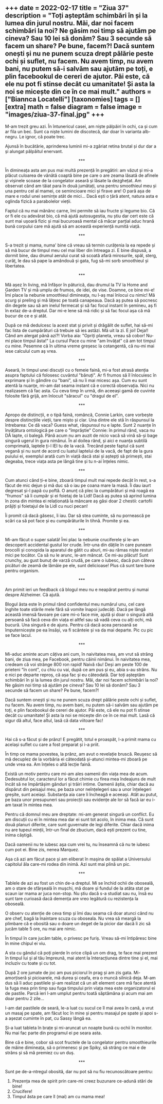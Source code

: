 
+++
date = 2022-02-17
title = "Ziua 37"
description = "Toți așteptăm schimbări în și la lumea din jurul nostru. Măi, dar noi facem schimbări la noi? Ne găsim noi timp să ajutăm pe cineva? Sau 10 lei să donăm? Sau 3 secunde să facem un share? Pe bune, facem?! Dacă suntem onești și nu ne punem scuza drept pălărie peste ochi și suflet, nu facem. Nu avem timp, nu avem bani, nu putem să-i salvăm sau ajutăm pe toți, e plin facebookul de cereri de ajutor. Păi este, că ele nu pot fi stinse decât cu umanitate! Și asta la noi se micește din ce în ce mai mult."
authors = ["Biannca Locatelli"]
[taxonomies]
tags = []
[extra]
math = false
diagram = false
image = "images/ziua-37-final.jpg"
+++
---

M-am trezit greu azi. În întunericul casei, am niște pâlpâiri în ochi, ca și cum ar fila un bec. Sunt ca niște lumini de discotecă, dar doar în varianta alb-negru. Le ignor, că poate trec.

Ajunsă în bucătărie, aprinderea luminii mi-a zgâriat retina brutal și dur dar a și alungat pâlpâitul enervant.

<p style="text-align: center;">***</p>

În dimineața asta am pus mai multă prezență în pregătiri: am văzut și mi-a plăcut culoarea de vânătă coaptă bine pe care o are zeama lăsată de afinele și vișinele scoase de la congelator aseară și lăsate la dezghețat. Am observat când am tăiat para în două jumătați, una pentru smoothieul meu și una pentru cel al mamei, ce semincioare mici și firave are! O pară așa de mare e rodul unei semințe atât de mici… Dacă ești o țâră atent, natura asta e oglinda fizică a parabolelor vieții.

Faptul că nu mai mănânc carne, îmi permite să iau fructe și legume bio. Că or fi ele cu adevărat bio, că mă ajută autosugestia, nu știu dar cert este că sunt mai ușoară fizic și mai bucuroasă mental că măcar parțial aduc hrană bună corpului care mă ajută să am această experiență numită viață.

<p style="text-align: center;">***</p>

S-a trezit și mama, numa' bine că vreau să termin curățenia la ea repede și să mă bucur de timpul meu cel mai liber din întreaga zi. E bine dispusă, a dormit bine, dau drumul aerului curat să scoată afară mirosurile, spăl, sterg, curăț, le dau să pape la amândouă și gata, fug să-mi sorb smoothieul și libertatea.

<p style="text-align: center;">***</p>

Mă așez în living, mă înfășor în păturică, dau drumul la TV la Home and Garden TV și mă umplu de frumos, de idei, de vise. Doamne, ce bine mi-e! Îmi place la nebunie smoothieul dimineața, nu l-aș mai înlocui cu nimic! Mă scurg și preling și mă lățesc pe toată canapeaua. Dacă aș putea să pocnesc din degete sau să am inelul fermecat și să fac focul instant în șemineu, aș fi în extaz de-a dreptul. Dar mi-e lene să mă ridic și să fac focul așa că mă bucur de ce e și atât.

După ce mă dedulcesc la acest stat și privit și drăgălit de suflet, hai să-mi fac lista de cumpărături că trebuie să ies astăzi. Mă uit la zi. E joi! Deja!! Când am alergat până azi?! Vorba aia: "Opriți planeta, vreau să cobor! Nu-mi place timpul ăsta!" La cursul Pace cu mine "am învățat" că am tot timpul cu mine. Pesemne că în ultima vreme greșesc la cotangentă, că nu-mi mai iese calculul cum aș vrea.

<p style="text-align: center;">***</p>

Aseară, în timpul unei discuții cu o femeie faină, mi-a fost atrasă atenția asupra faptului că folosesc cuvântul "bănuți". Ar fi frumos să îl înlocuiesc în exprimare și în gândire cu "bani", să nu îi mai micesc așa. Cum eu sunt atentă la nuanțe, mi-am dat seama instant că e corectă observația. Nici nu realizasem că fac asta. Cu ceva timp în urmă, din aceeași gamă de cuvinte folosite fără grijă, am înlocuit "săracul" cu "dragul de el".

<p style="text-align: center;">***</p>

Apropo de distincții, e o tipă faină, româncă, Connie Larkin, care vorbește despre distincțiile vieții, tare mișto și clar. Una dintre ele stă în răspunsul la întrebarea: Ce dă vaca? Guess what, răspunsul nu e lapte. Sunt 2 nuanțe în învățătura ontologică pe care o "împrăștie" Connie: în primul rând, vaca nu DĂ lapte, ci balegă. Până acum nu am auzit de nicio vacă să vină să-și bage singură ugerul în gura nimănui. În al doilea rând, și aici e nuanța subtilă comprimată, laptele ți-l IEI tu de la vacă. Trecând peste faptul că sunt vegană și nu sunt de acord cu luatul laptelui de la vacă, de fapt de la gura puiului ei, exemplul arată cum în viață dacă stai și aștepți să primești, stai degeaba, trece viața asta pe lângă tine și tu n-ai înțeles nimic.

<p style="text-align: center;">***</p>

Cum atunci când ți-e bine, zboară timpul mult mai repede decât în rest, s-a făcut de mic dejun și mă duc să o iau pe coana mare la masă. Îi dau iaurt degresat și-l papă cu poftă. O anunț că plec la cumpărături și mă roagă ea "frumos" să îi cumpăr și ei foietaj de la Lidl! Dacă aș putea să aprind lumina în zona din mintea ei relaționată la mâncare aș găsi doar 2 chestii: cartofii prăjiți și foietajul de la Lidl cu nuci pecan!

Îi promit că dacă găsesc, îi iau. Dar să stea cuminte, să nu pornească pe scări ca să pot face și eu cumpărăturile în tihnă. Promite și ea.

<p style="text-align: center;">***</p>

Mi-am făcut o super salată! Îmi plac la nebunie cruciferele și le-am descoperit accidental gustul lor crude. Într-una din dățile în care puneam brocolli și conopida la aparatul de gătit cu aburi, mi-au rămas niște resturi mici pe tocător. Ca să nu le arunc, le-am mâncat. Ce mi-au plăcut! Sunt crunchy, au gust bunuț de varză crudă, pe care o iubesc, dacă pun câteva picături de zeamă de lămâie pe ele, sunt delicioase! Plus că sunt tare bune pentru organism.

<p style="text-align: center;">***</p>

Am primit ieri un feedback că blogul meu nu e neapărat pentru și numai despre Alzheimer. Că ajută.

Blogul ăsta este în primul rând confidentul meu numărul unu, cel care înghite toate stările mele fără să vomite înapoi judecăți. Dacă pe lângă această imensă favoare pe care mi-o face mie, ajută și doar o singură altă persoană să facă ceva din viața ei altfel sau să vadă ceva cu alți ochi, mă bucură. Una singură e de ajuns. Pentru că dacă acea persoană se împuternicește pe ea însăși, va fi scânteie și va da mai departe. Pic cu pic se face lacul.

<p style="text-align: center;">***</p>

Mi-aduc aminte acum câțiva ani cum, în naivitatea mea, am vrut să strâng bani, de ziua mea, pe Facebook, pentru câinii nimănui. În naivitatea mea, credeam că voi strânge 800 ron rapid! Naivă rău! Deși am peste 100 de prieteni "în cont", cu chiu cu vai, după ce am pus și eu, abia s-au strâns. Nu e nici pe departe reproș, că așa fac și eu câteodată. Dar toți așteptăm schimbări în și la lumea din jurul nostru. Măi, dar noi facem schimbări la noi? Ne găsim noi timp să ajutăm pe cineva? Sau 10 lei să donăm? Sau 3 secunde să facem un share? Pe bune, facem?!

Dacă suntem onești și nu ne punem scuza drept pălărie peste ochi și suflet, nu facem. Nu avem timp, nu avem bani, nu putem să-i salvăm sau ajutăm pe toți, e plin facebookul de cereri de ajutor. Păi este, că ele nu pot fi stinse decât cu umanitate! Și asta la noi se micește din ce în ce mai mult. Lasă că sigur dă altul, face altul, lasă că data viitoare fac!

<p style="text-align: center;">***</p>

Hai că s-a făcut și de prânz! E pregătit, totul e proaspăt, l-a primit mama cu același suflet cu care a fost preparat și i-a priit.

În timp ce mama povestea, la prânz, am avut o revelație bruscă. Reușesc să mă decuplez de la vorbăria ei câteodată și-atunci mintea-mi zboară pe unde vrea ea. Am înțeles o altă lecție faină.

Există un motiv pentru care mi-am ales oamenii din viața mea de acum. Dedesubtul lor, caracterul lor a făcut chimie cu firea mea îndeajuns de mult încât să ne împărtășim gânduri și trăiri intime. Oamenii ăștia, chiar dacă au dispărut din peisajul meu, pe baza unor neînțelegeri sau a unor înțelegeri greșite, sunt aceiași. Substanța aia care îi încheagă e aceeași. Atât au putut, pe baza unor presupuneri sau proiecții sau evidențe ale lor să facă iar eu i-am taxat în mintea mea.

Pentru că domnul meu are dreptate: mi-am generat singură un conflict. Eu am discuții cu ei în mintea mea dar ei sunt tot acolo, în inima mea. Că sunt două planuri diferite, care sunt guvernate de legi diferite. Chiar dacă inima nu are tupeul minții, într-un final de zbucium, dacă ești prezent cu tine, inima câștigă.

Dacă oamenii nu te iubesc așa cum vrei tu, nu înseamnă că nu te iubesc cum pot ei. Bine zis, nenea Marquez.

Așa că azi am făcut pace și am eliberat în mașina de spălat a Universului capitolul ăla care-mi rodea din inimă. Azi sunt mai plină un pic.

<p style="text-align: center;">***</p>

Tablele de azi au fost un chin de-a dreptul. Mi se închid ochii de oboseală, am o stare de sfârșeală în mușchi, mă doare și fundul de la atâta stat pe scaun iar mama ar juca non-stop. Nu știu dacă s-a studiat sau nu, însă eu sunt tare curioasă dacă demența are vreo legătură cu rezistența la oboseală.

O observ cu atenție de ceva timp și îmi dau seama că doar atunci când nu are chef, bagă la înaintare scuza cu oboseala. Nu vrea să meargă la plimbare că e obosită sau o doare un deget de la picior dar dacă îi zic să jucăm table 5 ore, nu mai are nimic.

În timpul în care jucăm table, o privesc pe furiș. Vreau să-mi întipăresc bine în mine chipul ei viu.

A sta cu gândul că poți pierde în orice clipă un om drag, te face mai prezent în timpul lui și al tău împreună, mai atent la înteracțiunea dintre tine și el, mai incluziv cu toate și cu tot.

După 2 ore jumate de joc am pus piciorul în prag și am zis gata. Mi-amorțiseră și picioarele, mă durea și ceafa, era o muncă silnică deja. M-am dus să îi aduc pastilele și-am realizat că un alt element care mă face atentă la fuga mea prin timp sau fuga timpului prin viața mea este organizatorul ei de pastile. Parcă ieri l-am umplut pentru toată săptămâna și acum mai am doar pentru 2 zile...

I-am dat pastilele de seară, le-a luat cu sucul ce îl mai avea în cană, a vrut un masaj pe spate, am făcut loc în mine și pentru masajul pe spate și apoi s-a așezat cuminte în pat, cu Sassy lângă ea.

Și-a luat tableta în brațe și mi-aruncat un noapte bună cu ochii în monitor. Nu mai fac parte din programul ei pe seara asta.

Bine că e bine, cobor să scot fructele de la congelator pentru smoothieurile de mâine dimineața, să o primenesc și pe Spiky, să strâng ce mai e de strâns și să mă premiez cu un duș.

<p style="text-align: center;">***</p>

Sunt pe de-a-ntregul obosită, dar nu pot să nu fiu recunoscătoare pentru:
1. Prezența mea de spirit prin care-mi creez buzunare ce-adună stări de bine!
2. Crucifere!
3. Timpul ăsta pe care îl (mai) am cu mama mea!
